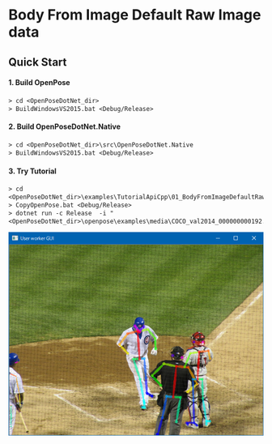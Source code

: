 # Body From Image Default Raw Image data

## Quick Start

#### 1. Build OpenPose

````dos
> cd <OpenPoseDotNet_dir>
> BuildWindowsVS2015.bat <Debug/Release>
````

#### 2. Build OpenPoseDotNet.Native

````dos
> cd <OpenPoseDotNet_dir>\src\OpenPoseDotNet.Native
> BuildWindowsVS2015.bat <Debug/Release>
````

#### 3. Try Tutorial

````dos
> cd <OpenPoseDotNet_dir>\examples\TutorialApiCpp\01_BodyFromImageDefaultRawImage
> CopyOpenPose.bat <Debug/Release>
> dotnet run -c Release  -i "<OpenPoseDotNet_dir>\openpose\examples\media\COCO_val2014_000000000192.jpg"
````

<img src="images/example_turorial_1.png"/>